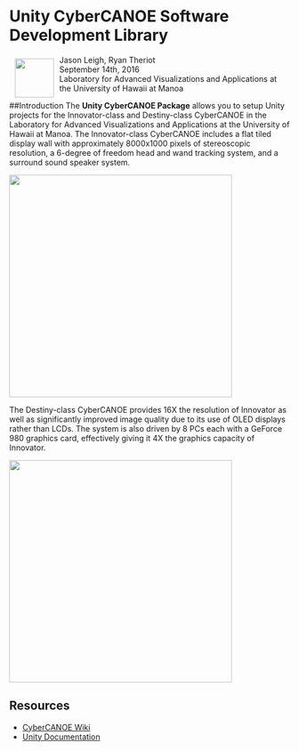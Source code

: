 # Unity CyberCANOE Software Development Library 

<img src="https://github.com/rctheriot/CyberCANOE/blob/master/common/images/lava.png" align="left" hspace="10" vspace="6" height="70">

Jason Leigh, Ryan Theriot  
September 14th, 2016  
Laboratory for Advanced Visualizations and Applications at the University of Hawaii at Manoa  

##Introduction
The **Unity CyberCANOE Package** allows you to setup Unity projects for the Innovator-class and Destiny-class CyberCANOE in the Laboratory for Advanced Visualizations and Applications at the University of Hawaii at Manoa. The Innovator-class CyberCANOE includes a flat tiled display wall with approximately 8000x1000 pixels of stereoscopic resolution, a 6-degree of freedom head and wand tracking system, and a surround sound speaker system.  

<img src="https://github.com/rctheriot/CyberCANOE/blob/master/common/images/innovator.png" width="400">

The Destiny-class CyberCANOE provides 16X the resolution of Innovator as well as significantly improved image quality due to its use of OLED displays rather than LCDs. The system is also driven by 8 PCs each with a GeForce 980 graphics card, effectively giving it 4X the graphics capacity of Innovator.  

<img src="https://github.com/rctheriot/CyberCANOE/blob/master/common/images/destiny.png" width="400">


## Resources

* [CyberCANOE Wiki](https://github.com/rctheriot/CyberCANOE/wiki)
* [Unity Documentation](https://docs.unity3d.com/Manual/index.html)

